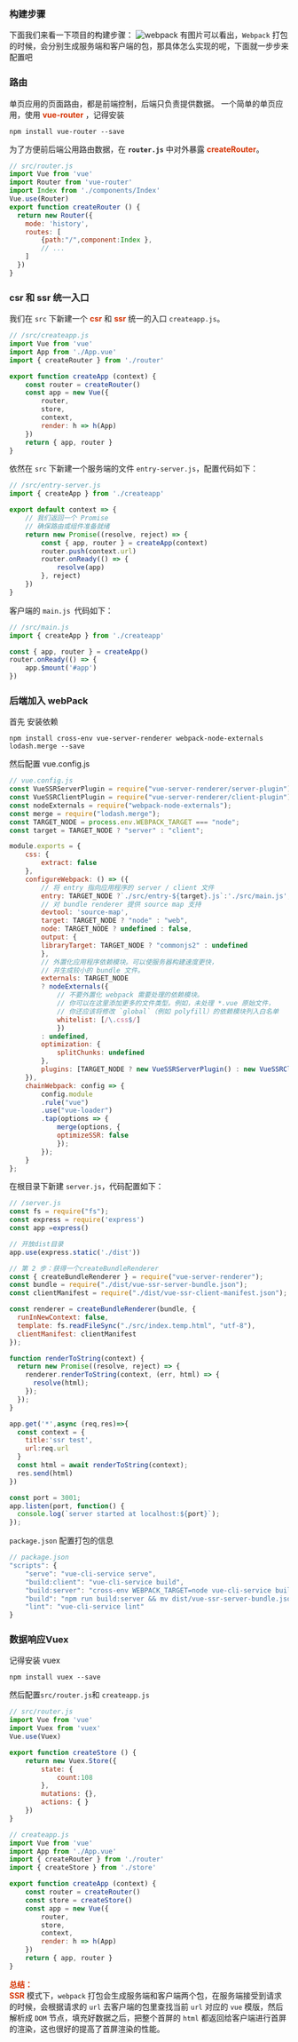 <!-- ### 项目实战
1. 新建项目
```shell
vue create ssr
```
2. 安装 VSR
```shell
npm install vue-server-renderer --save
``` -->
### 构建步骤
下面我们来看一下项目的构建步骤：
![webpack](/img/vue/ssr/gjbz.png) 
有图片可以看出，```Webpack``` 打包的时候，会分别生成服务端和客户端的包，那具体怎么实现的呢，下面就一步步来配置吧
### 路由
单页应用的页面路由，都是前端控制，后端只负责提供数据。
一个简单的单页应用，使用 **<font color="#d63200">vue-router</font>** ，记得安装
```shell
npm install vue-router --save
```
为了方便前后端公用路由数据，在 **```router.js```** 中对外暴露 **<font color="#d63200">createRouter</font>**。 
```JavaScript
// src/router.js
import Vue from 'vue'
import Router from 'vue-router'
import Index from './components/Index' 
Vue.use(Router)
export function createRouter () {
  return new Router({
    mode: 'history',
    routes: [
        {path:"/",component:Index }, 
        // ...
    ]
  })
}
```
### csr 和 ssr 统一入口
我们在 ```src``` 下新建一个 **<font color="#d63200">csr</font>** 和 **<font color="#d63200">ssr</font>** 统一的入口 ```createapp.js```。
```JavaScript
// /src/createapp.js
import Vue from 'vue'
import App from './App.vue'
import { createRouter } from './router' 

export function createApp (context) {
    const router = createRouter() 
    const app = new Vue({
        router,
        store,
        context,
        render: h => h(App)
    })
    return { app, router }
}
```
依然在 ```src``` 下新建一个服务端的文件 ```entry-server.js```，配置代码如下：
```JavaScript
// /src/entry-server.js
import { createApp } from './createapp'

export default context => {
    // 我们返回一个 Promise
    // 确保路由或组件准备就绪
    return new Promise((resolve, reject) => {
        const { app, router } = createApp(context)
        router.push(context.url)
        router.onReady(() => {
            resolve(app)
        }, reject)
    })
}
```
客户端的 ```main.js ```代码如下：
```JavaScript
// /src/main.js
import { createApp } from './createapp'

const { app, router } = createApp()
router.onReady(() => {
    app.$mount('#app')
})
```
### 后端加入 webPack
首先 安装依赖
```shell
npm install cross-env vue-server-renderer webpack-node-externals lodash.merge --save
```
然后配置 vue.config.js
```JavaScript 
// vue.config.js
const VueSSRServerPlugin = require("vue-server-renderer/server-plugin");
const VueSSRClientPlugin = require("vue-server-renderer/client-plugin");
const nodeExternals = require("webpack-node-externals");
const merge = require("lodash.merge");
const TARGET_NODE = process.env.WEBPACK_TARGET === "node";
const target = TARGET_NODE ? "server" : "client";

module.exports = {
    css: {
        extract: false
    },
    configureWebpack: () => ({
        // 将 entry 指向应用程序的 server / client 文件
        entry: TARGET_NODE ?`./src/entry-${target}.js`:'./src/main.js',
        // 对 bundle renderer 提供 source map 支持
        devtool: 'source-map',
        target: TARGET_NODE ? "node" : "web",
        node: TARGET_NODE ? undefined : false,
        output: {
        libraryTarget: TARGET_NODE ? "commonjs2" : undefined
        }, 
        // 外置化应用程序依赖模块。可以使服务器构建速度更快，
        // 并生成较小的 bundle 文件。
        externals: TARGET_NODE
        ? nodeExternals({
            // 不要外置化 webpack 需要处理的依赖模块。
            // 你可以在这里添加更多的文件类型。例如，未处理 *.vue 原始文件，
            // 你还应该将修改 `global`（例如 polyfill）的依赖模块列入白名单
            whitelist: [/\.css$/]
            })
        : undefined,
        optimization: {
            splitChunks: undefined
        },
        plugins: [TARGET_NODE ? new VueSSRServerPlugin() : new VueSSRClientPlugin()]
    }),
    chainWebpack: config => {
        config.module
        .rule("vue")
        .use("vue-loader")
        .tap(options => {
            merge(options, {
            optimizeSSR: false
            });
        });
    }
};
```
在根目录下新建 ```server.js```，代码配置如下：
```JavaScript
// /server.js
const fs = require("fs");
const express = require('express')
const app =express()

// 开放dist目录
app.use(express.static('./dist'))

// 第 2 步：获得一个createBundleRenderer
const { createBundleRenderer } = require("vue-server-renderer");
const bundle = require("./dist/vue-ssr-server-bundle.json");
const clientManifest = require("./dist/vue-ssr-client-manifest.json");

const renderer = createBundleRenderer(bundle, {
  runInNewContext: false,
  template: fs.readFileSync("./src/index.temp.html", "utf-8"),
  clientManifest: clientManifest
});

function renderToString(context) {
  return new Promise((resolve, reject) => {
    renderer.renderToString(context, (err, html) => {
      resolve(html);
    });
  });
}

app.get('*',async (req,res)=>{ 
  const context = {
    title:'ssr test',
    url:req.url
  }
  const html = await renderToString(context);
  res.send(html)
})

const port = 3001;
app.listen(port, function() {
  console.log(`server started at localhost:${port}`);
});
```
```package.json``` 配置打包的信息
```JavaScript
// package.json
"scripts": {
    "serve": "vue-cli-service serve",
    "build:client": "vue-cli-service build",
    "build:server": "cross-env WEBPACK_TARGET=node vue-cli-service build --mode server",
    "build": "npm run build:server && mv dist/vue-ssr-server-bundle.json bundle && npm run build:client && mv bundle dist/vue-ssr-server-bundle.json",
    "lint": "vue-cli-service lint"
}
```
### 数据响应Vuex
记得安装 vuex
```shell
npm install vuex --save
```
然后配置``` src/router.js ```和 ```createapp.js```
```JavaScript
// src/router.js
import Vue from 'vue'
import Vuex from 'vuex'
Vue.use(Vuex)

export function createStore () {
    return new Vuex.Store({
        state: {
            count:108
        },
        mutations: {},
        actions: { }
    })
}

// createapp.js
import Vue from 'vue'
import App from './App.vue'
import { createRouter } from './router'
import { createStore } from './store'

export function createApp (context) {
    const router = createRouter()
    const store = createStore()
    const app = new Vue({
        router,
        store,
        context,
        render: h => h(App)
    })
    return { app, router }
}
``` 
**<font color="#d63200">总结：</font>**               
**<font color="#d63200">SSR</font>**  模式下，```webpack``` 打包会生成服务端和客户端两个包，在服务端接受到请求的时候，会根据请求的 ```url``` 去客户端的包里查找当前 ```url``` 对应的 ```vue``` 模版，然后解析成 ```DOM``` 节点，填充好数据之后，把整个首屏的 ```html``` 都返回给客户端进行首屏的渲染，这也很好的提高了首屏渲染的性能。


 
